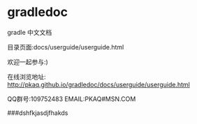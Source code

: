 gradledoc
=========

gradle 中文文档

目录页面:docs/userguide/userguide.html

欢迎一起参与:)



在线浏览地址:
http://pkaq.github.io/gradledoc/docs/userguide/userguide.html

QQ群号:109752483
EMAIL:PKAQ#MSN.COM

###dshfkjasdjfhakds
